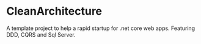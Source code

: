 # CleanArchitecture
A template project to help a rapid startup for .net core web apps. Featuring DDD, CQRS and Sql Server.
